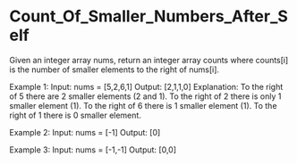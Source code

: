# Count_Of_Smaller_Numbers_After_Self

Given an integer array nums, return an integer array counts where counts[i] is the number of smaller elements to the right of nums[i].

Example 1: Input: nums = [5,2,6,1] Output: [2,1,1,0] Explanation: To the right of 5 there are 2 smaller elements (2 and 1). To the right of 2 there is only 1 smaller element (1). To the right of 6 there is 1 smaller element (1). To the right of 1 there is 0 smaller element.

Example 2: Input: nums = [-1] Output: [0]

Example 3: Input: nums = [-1,-1] Output: [0,0]

